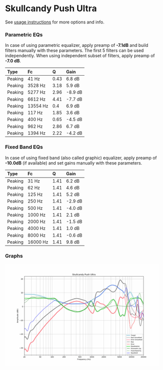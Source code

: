 # Skullcandy Push Ultra
See [usage instructions](https://github.com/jaakkopasanen/AutoEq#usage) for more options and info.

### Parametric EQs
In case of using parametric equalizer, apply preamp of **-7.1dB** and build filters manually
with these parameters. The first 5 filters can be used independently.
When using independent subset of filters, apply preamp of **-7.0 dB**.

| Type    | Fc       |    Q | Gain    |
|:--------|:---------|:-----|:--------|
| Peaking | 41 Hz    | 0.43 | 6.8 dB  |
| Peaking | 3528 Hz  | 3.18 | 5.9 dB  |
| Peaking | 5277 Hz  | 2.96 | -8.9 dB |
| Peaking | 6612 Hz  | 4.41 | -7.7 dB |
| Peaking | 13554 Hz | 0.4  | 6.9 dB  |
| Peaking | 117 Hz   | 1.85 | 3.6 dB  |
| Peaking | 400 Hz   | 0.65 | -4.5 dB |
| Peaking | 962 Hz   | 2.86 | 6.7 dB  |
| Peaking | 1394 Hz  | 2.22 | -4.2 dB |

### Fixed Band EQs
In case of using fixed band (also called graphic) equalizer, apply preamp of **-10.0dB**
(if available) and set gains manually with these parameters.

| Type    | Fc       |    Q | Gain    |
|:--------|:---------|:-----|:--------|
| Peaking | 31 Hz    | 1.41 | 6.2 dB  |
| Peaking | 62 Hz    | 1.41 | 4.6 dB  |
| Peaking | 125 Hz   | 1.41 | 5.2 dB  |
| Peaking | 250 Hz   | 1.41 | -2.9 dB |
| Peaking | 500 Hz   | 1.41 | -4.0 dB |
| Peaking | 1000 Hz  | 1.41 | 2.1 dB  |
| Peaking | 2000 Hz  | 1.41 | -1.5 dB |
| Peaking | 4000 Hz  | 1.41 | 1.0 dB  |
| Peaking | 8000 Hz  | 1.41 | -0.6 dB |
| Peaking | 16000 Hz | 1.41 | 9.8 dB  |

### Graphs
![](./Skullcandy%20Push%20Ultra.png)